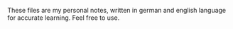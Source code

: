 These files are my personal notes, written in german and english language for accurate learning.
Feel free to use.
